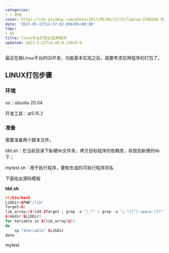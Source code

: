 ```yaml
---
categories:
- - 研发
cover: https://cdn.pixabay.com/photo/2017/05/09/13/33/laptop-2298286_960_720.png
date: '2023-05-22T14:37:02.066365+08:00'
tags:
- qt
title: linux平台打包qt应用程序
updated: 2023-5-22T14:40:0.130+8:0
---
```

最近在做Linux平台的Qt开发，功能基本实现之后，就要考虑应用程序的打包了。

## LINUX打包步骤

### 环境

os：ubuntu 20.04

开发工具：qt5.15.2

### 准备

需要准备两个脚本文件，

ldd.sh：在当前目录下新建lib文件夹，拷贝目标程序的依赖库，存放到新建的lib下；

mytest.sh：用于执行程序，要和生成的可执行程序同名

下面给出源码模板

**ldd.sh**

```cpp
#!/bin/bash
LibDir=$PWD"/lib"
Target=$1
lib_array=($(ldd $Target | grep -o "/.*" | grep -o "/.*/[^[:space:]]*"))
$(mkdir $LibDir)
for Variable in ${lib_array[@]}
do
    cp "$Variable" $LibDir
done
```

mytest
